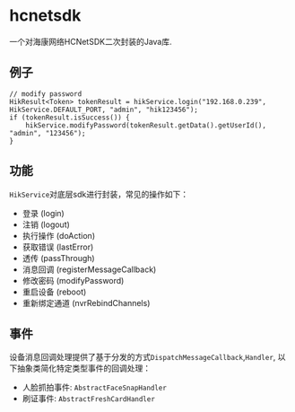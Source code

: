 # hcnetsdk
一个对海康网络HCNetSDK二次封装的Java库.

## 例子
```
// modify password
HikResult<Token> tokenResult = hikService.login("192.168.0.239", HikService.DEFAULT_PORT, "admin", "hik123456");
if (tokenResult.isSuccess()) {
    hikService.modifyPassword(tokenResult.getData().getUserId(), "admin", "123456");
}
```

## 功能
`HikService`对底层sdk进行封装，常见的操作如下：
- 登录 (login)
- 注销 (logout)
- 执行操作 (doAction)
- 获取错误 (lastError)
- 透传 (passThrough)
- 消息回调 (registerMessageCallback)
- 修改密码 (modifyPassword)
- 重启设备 (reboot)
- 重新绑定通道 (nvrRebindChannels)

## 事件
设备消息回调处理提供了基于分发的方式`DispatchMessageCallback`,`Handler`, 以下抽象类简化特定类型事件的回调处理：
- 人脸抓拍事件: `AbstractFaceSnapHandler`
- 刷证事件: `AbstractFreshCardHandler`


